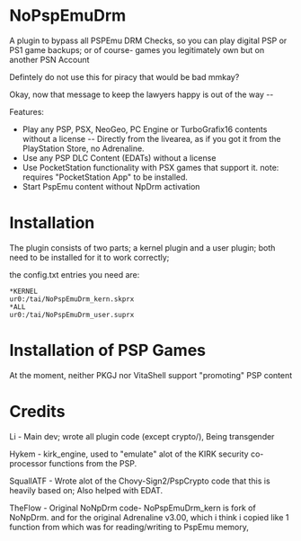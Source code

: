 # NoPspEmuDrm

A plugin to bypass all PSPEmu DRM Checks,
so you can play digital PSP or PS1 game backups; or of course- games you legitimately own but on another PSN Account

Defintely do not use this for piracy that would be bad mmkay?

Okay, now that message to keep the lawyers happy is out of the way --

Features: 
- Play any PSP, PSX, NeoGeo, PC Engine or TurboGrafix16 contents without a license
  -- Directly from the livearea, as if you got it from the PlayStation Store, no Adrenaline.
- Use any PSP DLC Content (EDATs) without a license
- Use PocketStation functionality with PSX games that support it.
  note: requires "PocketStation App" to be installed.
- Start PspEmu content without NpDrm activation

# Installation
The plugin consists of two parts; a kernel plugin and a user plugin;
both need to be installed for it to work correctly;

the config.txt entries you need are: 

```
*KERNEL
ur0:/tai/NoPspEmuDrm_kern.skprx
*ALL
ur0:/tai/NoPspEmuDrm_user.suprx
```

# Installation of PSP Games
At the moment, neither PKGJ nor VitaShell support "promoting" PSP content

# Credits

Li         - Main dev; wrote all plugin code (except crypto/), Being transgender

Hykem      - kirk_engine, used to "emulate" alot of the KIRK security co-processor functions from the PSP.

SquallATF  - Wrote alot of the Chovy-Sign2/PspCrypto code that this is heavily based on; Also helped with EDAT. 

TheFlow    - Original NoNpDrm code- NoPspEmuDrm_kern is fork of NoNpDrm.
             and for the original Adrenaline v3.00, which i think i copied like 1 function from
			 which was for reading/writing to PspEmu memory,

